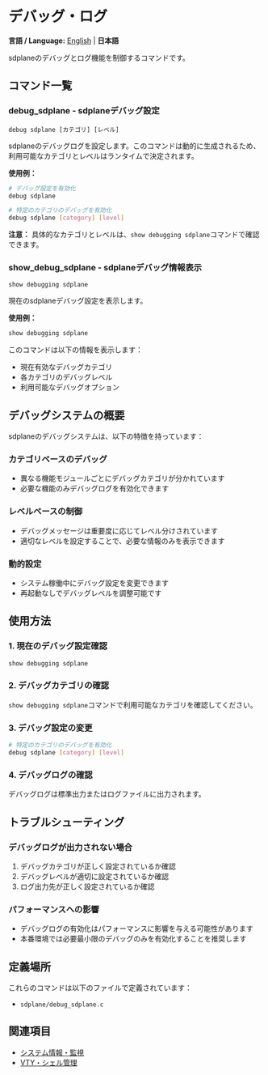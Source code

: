 # デバッグ・ログ

**言語 / Language:** [English](../debug-logging.md) | **日本語**

sdplaneのデバッグとログ機能を制御するコマンドです。

## コマンド一覧

### debug_sdplane - sdplaneデバッグ設定
```
debug sdplane [カテゴリ] [レベル]
```

sdplaneのデバッグログを設定します。このコマンドは動的に生成されるため、利用可能なカテゴリとレベルはランタイムで決定されます。

**使用例：**
```bash
# デバッグ設定を有効化
debug sdplane

# 特定のカテゴリのデバッグを有効化
debug sdplane [category] [level]
```

**注意：** 具体的なカテゴリとレベルは、`show debugging sdplane`コマンドで確認できます。

### show_debug_sdplane - sdplaneデバッグ情報表示
```
show debugging sdplane
```

現在のsdplaneデバッグ設定を表示します。

**使用例：**
```bash
show debugging sdplane
```

このコマンドは以下の情報を表示します：
- 現在有効なデバッグカテゴリ
- 各カテゴリのデバッグレベル
- 利用可能なデバッグオプション

## デバッグシステムの概要

sdplaneのデバッグシステムは、以下の特徴を持っています：

### カテゴリベースのデバッグ
- 異なる機能モジュールごとにデバッグカテゴリが分かれています
- 必要な機能のみデバッグログを有効化できます

### レベルベースの制御
- デバッグメッセージは重要度に応じてレベル分けされています
- 適切なレベルを設定することで、必要な情報のみを表示できます

### 動的設定
- システム稼働中にデバッグ設定を変更できます
- 再起動なしでデバッグレベルを調整可能です

## 使用方法

### 1. 現在のデバッグ設定確認
```bash
show debugging sdplane
```

### 2. デバッグカテゴリの確認
`show debugging sdplane`コマンドで利用可能なカテゴリを確認してください。

### 3. デバッグ設定の変更
```bash
# 特定のカテゴリのデバッグを有効化
debug sdplane [category] [level]
```

### 4. デバッグログの確認
デバッグログは標準出力またはログファイルに出力されます。

## トラブルシューティング

### デバッグログが出力されない場合
1. デバッグカテゴリが正しく設定されているか確認
2. デバッグレベルが適切に設定されているか確認
3. ログ出力先が正しく設定されているか確認

### パフォーマンスへの影響
- デバッグログの有効化はパフォーマンスに影響を与える可能性があります
- 本番環境では必要最小限のデバッグのみを有効化することを推奨します

## 定義場所

これらのコマンドは以下のファイルで定義されています：
- `sdplane/debug_sdplane.c`

## 関連項目

- [システム情報・監視](system-monitoring.md)
- [VTY・シェル管理](vty-shell.md)
